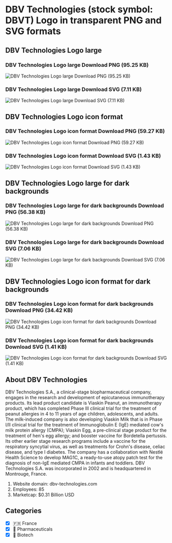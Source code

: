# DBV Technologies (stock symbol: DBVT) Logo in transparent PNG and SVG formats

## DBV Technologies Logo large

### DBV Technologies Logo large Download PNG (95.25 KB)

![DBV Technologies Logo large Download PNG (95.25 KB)](/img/orig/DBVT_BIG-32a513b8.png)

### DBV Technologies Logo large Download SVG (7.11 KB)

![DBV Technologies Logo large Download SVG (7.11 KB)](/img/orig/DBVT_BIG-f6c6285c.svg)

## DBV Technologies Logo icon format

### DBV Technologies Logo icon format Download PNG (59.27 KB)

![DBV Technologies Logo icon format Download PNG (59.27 KB)](/img/orig/DBVT-e413925f.png)

### DBV Technologies Logo icon format Download SVG (1.43 KB)

![DBV Technologies Logo icon format Download SVG (1.43 KB)](/img/orig/DBVT-4327ecca.svg)

## DBV Technologies Logo large for dark backgrounds

### DBV Technologies Logo large for dark backgrounds Download PNG (56.38 KB)

![DBV Technologies Logo large for dark backgrounds Download PNG (56.38 KB)](/img/orig/DBVT_BIG.D-6e9fc99d.png)

### DBV Technologies Logo large for dark backgrounds Download SVG (7.06 KB)

![DBV Technologies Logo large for dark backgrounds Download SVG (7.06 KB)](/img/orig/DBVT_BIG.D-20daab8d.svg)

## DBV Technologies Logo icon format for dark backgrounds

### DBV Technologies Logo icon format for dark backgrounds Download PNG (34.42 KB)

![DBV Technologies Logo icon format for dark backgrounds Download PNG (34.42 KB)](/img/orig/DBVT.D-77f9e3a1.png)

### DBV Technologies Logo icon format for dark backgrounds Download SVG (1.41 KB)

![DBV Technologies Logo icon format for dark backgrounds Download SVG (1.41 KB)](/img/orig/DBVT.D-2a43bd31.svg)

## About DBV Technologies

DBV Technologies S.A., a clinical-stage biopharmaceutical company, engages in the research and development of epicutaneous immunotherapy products. Its lead product candidate is Viaskin Peanut, an immunotherapy product, which has completed Phase III clinical trial for the treatment of peanut allergies in 4 to 11 years of age children, adolescents, and adults. The milk-induced company is also developing Viaskin Milk that is in Phase I/II clinical trial for the treatment of Immunoglobulin E (IgE) mediated cow's milk protein allergy (CMPA); Viaskin Egg, a pre-clinical stage product for the treatment of hen's egg allergy; and booster vaccine for Bordetella pertussis. Its other earlier stage research programs include a vaccine for the respiratory syncytial virus, as well as treatments for Crohn's disease, celiac disease, and type I diabetes. The company has a collaboration with Nestlé Health Science to develop MAG1C, a ready-to-use atopy patch test for the diagnosis of non-IgE mediated CMPA in infants and toddlers. DBV Technologies S.A. was incorporated in 2002 and is headquartered in Montrouge, France.

1. Website domain: dbv-technologies.com
2. Employees: 85
3. Marketcap: $0.31 Billion USD


## Categories
- [x] 🇫🇷 France
- [x] 💊 Pharmaceuticals
- [x] 🧬 Biotech
